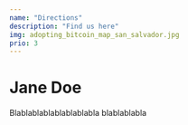 ```yaml
---
name: "Directions"
description: "Find us here"
img: adopting_bitcoin_map_san_salvador.jpg
prio: 3
---
```


# Jane Doe
 
Blablablablablablablabla
blablablabla
